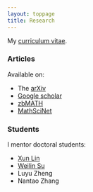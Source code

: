 ```yaml
---
layout: toppage
title: Research
---
```


My <a href="./cv.pdf">curriculum vitae</a>.

### Articles

Available on:

- The <a href="http://arxiv.org/a/donovan_w_1">arXiv</a>
- <a href="http://scholar.google.co.uk/citations?user=ebG93rYAAAAJ">Google scholar</a>
- <a href="https://www.zbmath.org/?q=ai:donovan.will">zbMATH</a>
- <a href="http://www.ams.org/mathscinet/search/publications.html?pg1=INDI&s1=971838">MathSciNet</a> 

### Students

I mentor doctoral students:

- [Xun Lin](http://linlinsai.github.io)
- [Weilin Su](http://wlin-su.github.io)
- Luyu Zheng
- Nantao Zhang
